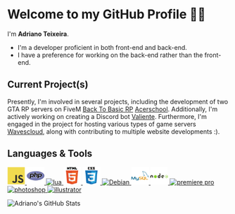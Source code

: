 # Welcome to my GitHub Profile 👋🏻
I'm **Adriano Teixeira**.
<br>
- I'm a developer proficient in both front-end and back-end.
- I have a preference for working on the back-end rather than the front-end.

## Current Project(s)
Presently, I'm involved in several projects, including the development of two GTA RP servers on FiveM [Back To Basic RP](https://discord.gg/Nm2b2y9QUe) [Acerschool](https://discord.gg/APPTvFFaYh). Additionally, I'm actively working on creating a Discord bot [Valiente](https://discord.gg/V6fR2RKgU4). Furthermore, I'm engaged in the project for hosting various types of game servers [Wavescloud](https://discord.gg/92G2CC8CWb), along with contributing to multiple website developments :).

## Languages & Tools
<a href="https://developer.mozilla.org/en-US/docs/Web/JavaScript" target="_blank" rel="noreferrer">
    <img src="https://raw.githubusercontent.com/devicons/devicon/master/icons/javascript/javascript-original.svg" alt="javascript" width="40" height="40" />
</a>
<a href="https://www.php.net" target="_blank" rel="noreferrer">
    <img src="https://raw.githubusercontent.com/devicons/devicon/master/icons/php/php-original.svg" alt="php" width="40" height="40" />
</a>
<a href="https://www.lua.org" target="_blank" rel="noreferrer">
    <img src="https://cdn.jsdelivr.net/gh/devicons/devicon/icons/lua/lua-plain-wordmark.svg" alt="lua" width="40" height="40" />
</a>
<a href="https://www.w3.org/html/" target="_blank" rel="noreferrer">
    <img src="https://raw.githubusercontent.com/devicons/devicon/master/icons/html5/html5-original-wordmark.svg" alt="html5" width="40" height="40" />
</a>
<a href="https://www.w3schools.com/css/" target="_blank" rel="noreferrer">
    <img src="https://raw.githubusercontent.com/devicons/devicon/master/icons/css3/css3-original-wordmark.svg" alt="css3" width="40" height="40" />
</a>
<a href="https://www.debian.org/" target="_blank" rel="noreferrer">
    <img src="https://upload.wikimedia.org/wikipedia/commons/thumb/6/66/Openlogo-debianV2.svg/1200px-Openlogo-debianV2.svg.png" alt="Debian" width="40" height="40" />
</a>
<a href="https://www.mysql.com/" target="_blank" rel="noreferrer">
    <img src="https://raw.githubusercontent.com/devicons/devicon/master/icons/mysql/mysql-original-wordmark.svg" alt="mysql" width="40" height="40" />
</a>
<a href="https://nodejs.org" target="_blank" rel="noreferrer">
    <img src="https://raw.githubusercontent.com/devicons/devicon/master/icons/nodejs/nodejs-original-wordmark.svg" alt="nodejs" width="40" height="40" />
</a>
<a href="https://www.adobe.com/products/premiere.html" target="_blank" rel="noreferrer">
    <img src="https://media.discordapp.net/attachments/803355011849257042/962822668367826995/Premiere_pro_logo.png" alt="premiere pro" width="40" height="40" />
</a>
<a href="https://www.adobe.com/products/photoshop.html" target="_blank" rel="noreferrer">
    <img src="https://media.discordapp.net/attachments/803355011849257042/962822514491396136/Adobe_Photoshop.png" alt="photoshop" width="40" height="40" />
</a>
<a href="https://www.adobe.com/products/illustrator.html" target="_blank" rel="noreferrer">
    <img src="https://media.discordapp.net/attachments/803355011849257042/962822784130621470/Adobe_Illustrator_Logo.png" alt="illustrator" width="40" height="40" />
</a>

<br>

![Adriano's GitHub Stats](https://github-readme-stats.vercel.app/api?username=AdrianoTxr&theme=react&show_icons=true)
